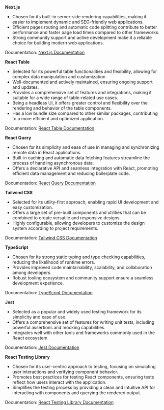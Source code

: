 **Next.js**

- Chosen for its built-in server-side rendering capabilities, making it easier to implement dynamic and SEO-friendly web applications.
- Efficient pages routing and automatic code splitting contribute to better performance and faster page load times compared to other frameworks.
- Strong community support and active development make it a reliable choice for building modern web applications.

Documentation: [Next.js Documentation](https://nextjs.org/docs)

**React Table**

- Selected for its powerful table functionalities and flexibility, allowing for complex data manipulation and customization.
- Well-documented and actively maintained, ensuring ongoing support and updates.
- Provides a comprehensive set of features and integrations, making it suitable for a wide range of table-related use cases.
- Being a headless UI, it offers greater control and flexibility over the rendering and behavior of the table components.
- Has a low bundle size compared to other similar packages, contributing to a more efficient and optimized application.

Documentation: [React Table Documentation](https://react-table.tanstack.com/)

**React Query**

- Chosen for its simplicity and ease of use in managing and synchronizing remote data in React applications.
- Built-in caching and automatic data fetching features streamline the process of handling asynchronous data.
- Offers a declarative API and seamless integration with React, promoting efficient data management and reducing boilerplate code.

Documentation: [React Query Documentation](https://react-query.tanstack.com/)

**Tailwind CSS**

- Selected for its utility-first approach, enabling rapid UI development and easy customization.
- Offers a large set of pre-built components and utilities that can be combined to create versatile and responsive designs.
- Highly configurable, allowing developers to customize the design system according to project requirements.

Documentation: [Tailwind CSS Documentation](https://tailwindcss.com/docs)

**TypeScript**

- Chosen for its strong static typing and type checking capabilities, reducing the likelihood of runtime errors.
- Provides improved code maintainability, scalability, and collaboration among developers.
- Robust tooling ecosystem and community support ensure a seamless development experience.

Documentation: [TypeScript Documentation](https://www.typescriptlang.org/docs/)

**Jest**

- Selected as a popular and widely used testing framework for its simplicity and ease of use.
- Offers a comprehensive set of features for writing unit tests, including powerful assertions and mocking capabilities.
- Integrates well with other tools and frameworks commonly used in the React ecosystem.

Documentation: [Jest Documentation](https://jestjs.io/)

**React Testing Library**

- Chosen for its user-centric approach to testing, focusing on simulating user interactions and verifying component behavior.
- Promotes best practices for testing React components, ensuring tests reflect how users interact with the application.
- Simplifies the testing process by providing a clean and intuitive API for interacting with components and querying the rendered output.

Documentation: [React Testing Library Documentation](https://testing-library.com/docs/react-testing-library/intro/)
